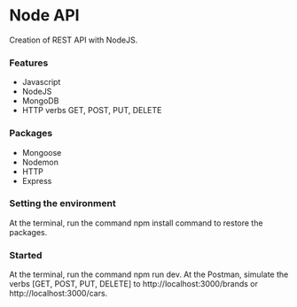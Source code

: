 # Node API
Creation of REST API with NodeJS.

<h3>Features</h3>
<ul>
  <li>Javascript</li>
  <li>NodeJS</li>    
  <li>MongoDB</li>
  <li>HTTP verbs GET, POST, PUT, DELETE</li>
</ul>

<h3>Packages</h3>
<ul>
  <li>Mongoose</li>
  <li>Nodemon</li>    
  <li>HTTP</li>
  <li>Express</li>
</ul>

<h3>Setting the environment</h3>
At the terminal, run the command npm install command to restore the packages.

<h3>Started</h3>
At the terminal, run the command npm run dev. At the Postman, simulate the verbs [GET, POST, PUT, DELETE] to http://localhost:3000/brands or http://localhost:3000/cars. 

